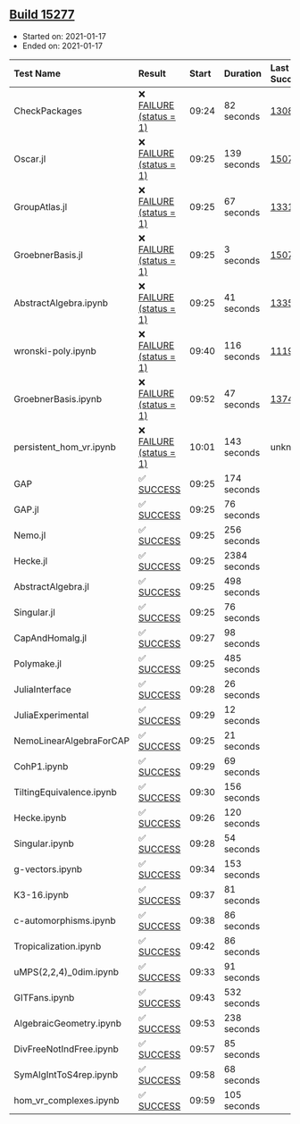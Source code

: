 ## [Build 15277](https://oscarci.mathematik.uni-kl.de/job/oscar/15277/)

* Started on: 2021-01-17
* Ended on: 2021-01-17

| Test Name    | Result | Start | Duration | Last Success | First Failure |
|:-------------|:-------|:------|:---------|:-------------|:--------------|
| CheckPackages | ❌ [FAILURE (status = 1)](https://oscarci.mathematik.uni-kl.de/job/oscar/15277/artifact/logs/build-15277/CheckPackages.log) | 09:24 | 82 seconds | [13085](https://oscarci.mathematik.uni-kl.de/job/oscar/13085/) | [13086](https://oscarci.mathematik.uni-kl.de/job/oscar/13086/) |
| Oscar.jl | ❌ [FAILURE (status = 1)](https://oscarci.mathematik.uni-kl.de/job/oscar/15277/artifact/logs/build-15277/Oscar.jl.log) | 09:25 | 139 seconds | [15079](https://oscarci.mathematik.uni-kl.de/job/oscar/15079/) | [15080](https://oscarci.mathematik.uni-kl.de/job/oscar/15080/) |
| GroupAtlas.jl | ❌ [FAILURE (status = 1)](https://oscarci.mathematik.uni-kl.de/job/oscar/15277/artifact/logs/build-15277/GroupAtlas.jl.log) | 09:25 | 67 seconds | [13311](https://oscarci.mathematik.uni-kl.de/job/oscar/13311/) | [13312](https://oscarci.mathematik.uni-kl.de/job/oscar/13312/) |
| GroebnerBasis.jl | ❌ [FAILURE (status = 1)](https://oscarci.mathematik.uni-kl.de/job/oscar/15277/artifact/logs/build-15277/GroebnerBasis.jl.log) | 09:25 | 3 seconds | [15079](https://oscarci.mathematik.uni-kl.de/job/oscar/15079/) | [15080](https://oscarci.mathematik.uni-kl.de/job/oscar/15080/) |
| AbstractAlgebra.ipynb | ❌ [FAILURE (status = 1)](https://oscarci.mathematik.uni-kl.de/job/oscar/15277/artifact/logs/build-15277/AbstractAlgebra.ipynb.log) | 09:25 | 41 seconds | [13355](https://oscarci.mathematik.uni-kl.de/job/oscar/13355/) | [13356](https://oscarci.mathematik.uni-kl.de/job/oscar/13356/) |
| wronski-poly.ipynb | ❌ [FAILURE (status = 1)](https://oscarci.mathematik.uni-kl.de/job/oscar/15277/artifact/logs/build-15277/wronski-poly.ipynb.log) | 09:40 | 116 seconds | [11192](https://oscarci.mathematik.uni-kl.de/job/oscar/11192/) | [11193](https://oscarci.mathematik.uni-kl.de/job/oscar/11193/) |
| GroebnerBasis.ipynb | ❌ [FAILURE (status = 1)](https://oscarci.mathematik.uni-kl.de/job/oscar/15277/artifact/logs/build-15277/GroebnerBasis.ipynb.log) | 09:52 | 47 seconds | [13748](https://oscarci.mathematik.uni-kl.de/job/oscar/13748/) | [13749](https://oscarci.mathematik.uni-kl.de/job/oscar/13749/) |
| persistent_hom_vr.ipynb | ❌ [FAILURE (status = 1)](https://oscarci.mathematik.uni-kl.de/job/oscar/15277/artifact/logs/build-15277/persistent_hom_vr.ipynb.log) | 10:01 | 143 seconds | unknown | unknown |
| GAP | ✅ [SUCCESS](https://oscarci.mathematik.uni-kl.de/job/oscar/15277/artifact/logs/build-15277/GAP.log) | 09:25 | 174 seconds |  |  |
| GAP.jl | ✅ [SUCCESS](https://oscarci.mathematik.uni-kl.de/job/oscar/15277/artifact/logs/build-15277/GAP.jl.log) | 09:25 | 76 seconds |  |  |
| Nemo.jl | ✅ [SUCCESS](https://oscarci.mathematik.uni-kl.de/job/oscar/15277/artifact/logs/build-15277/Nemo.jl.log) | 09:25 | 256 seconds |  |  |
| Hecke.jl | ✅ [SUCCESS](https://oscarci.mathematik.uni-kl.de/job/oscar/15277/artifact/logs/build-15277/Hecke.jl.log) | 09:25 | 2384 seconds |  |  |
| AbstractAlgebra.jl | ✅ [SUCCESS](https://oscarci.mathematik.uni-kl.de/job/oscar/15277/artifact/logs/build-15277/AbstractAlgebra.jl.log) | 09:25 | 498 seconds |  |  |
| Singular.jl | ✅ [SUCCESS](https://oscarci.mathematik.uni-kl.de/job/oscar/15277/artifact/logs/build-15277/Singular.jl.log) | 09:25 | 76 seconds |  |  |
| CapAndHomalg.jl | ✅ [SUCCESS](https://oscarci.mathematik.uni-kl.de/job/oscar/15277/artifact/logs/build-15277/CapAndHomalg.jl.log) | 09:27 | 98 seconds |  |  |
| Polymake.jl | ✅ [SUCCESS](https://oscarci.mathematik.uni-kl.de/job/oscar/15277/artifact/logs/build-15277/Polymake.jl.log) | 09:25 | 485 seconds |  |  |
| JuliaInterface | ✅ [SUCCESS](https://oscarci.mathematik.uni-kl.de/job/oscar/15277/artifact/logs/build-15277/JuliaInterface.log) | 09:28 | 26 seconds |  |  |
| JuliaExperimental | ✅ [SUCCESS](https://oscarci.mathematik.uni-kl.de/job/oscar/15277/artifact/logs/build-15277/JuliaExperimental.log) | 09:29 | 12 seconds |  |  |
| NemoLinearAlgebraForCAP | ✅ [SUCCESS](https://oscarci.mathematik.uni-kl.de/job/oscar/15277/artifact/logs/build-15277/NemoLinearAlgebraForCAP.log) | 09:25 | 21 seconds |  |  |
| CohP1.ipynb | ✅ [SUCCESS](https://oscarci.mathematik.uni-kl.de/job/oscar/15277/artifact/logs/build-15277/CohP1.ipynb.log) | 09:29 | 69 seconds |  |  |
| TiltingEquivalence.ipynb | ✅ [SUCCESS](https://oscarci.mathematik.uni-kl.de/job/oscar/15277/artifact/logs/build-15277/TiltingEquivalence.ipynb.log) | 09:30 | 156 seconds |  |  |
| Hecke.ipynb | ✅ [SUCCESS](https://oscarci.mathematik.uni-kl.de/job/oscar/15277/artifact/logs/build-15277/Hecke.ipynb.log) | 09:26 | 120 seconds |  |  |
| Singular.ipynb | ✅ [SUCCESS](https://oscarci.mathematik.uni-kl.de/job/oscar/15277/artifact/logs/build-15277/Singular.ipynb.log) | 09:28 | 54 seconds |  |  |
| g-vectors.ipynb | ✅ [SUCCESS](https://oscarci.mathematik.uni-kl.de/job/oscar/15277/artifact/logs/build-15277/g-vectors.ipynb.log) | 09:34 | 153 seconds |  |  |
| K3-16.ipynb | ✅ [SUCCESS](https://oscarci.mathematik.uni-kl.de/job/oscar/15277/artifact/logs/build-15277/K3-16.ipynb.log) | 09:37 | 81 seconds |  |  |
| c-automorphisms.ipynb | ✅ [SUCCESS](https://oscarci.mathematik.uni-kl.de/job/oscar/15277/artifact/logs/build-15277/c-automorphisms.ipynb.log) | 09:38 | 86 seconds |  |  |
| Tropicalization.ipynb | ✅ [SUCCESS](https://oscarci.mathematik.uni-kl.de/job/oscar/15277/artifact/logs/build-15277/Tropicalization.ipynb.log) | 09:42 | 86 seconds |  |  |
| uMPS(2,2,4)_0dim.ipynb | ✅ [SUCCESS](https://oscarci.mathematik.uni-kl.de/job/oscar/15277/artifact/logs/build-15277/uMPS-2-2-4-_0dim.ipynb.log) | 09:33 | 91 seconds |  |  |
| GITFans.ipynb | ✅ [SUCCESS](https://oscarci.mathematik.uni-kl.de/job/oscar/15277/artifact/logs/build-15277/GITFans.ipynb.log) | 09:43 | 532 seconds |  |  |
| AlgebraicGeometry.ipynb | ✅ [SUCCESS](https://oscarci.mathematik.uni-kl.de/job/oscar/15277/artifact/logs/build-15277/AlgebraicGeometry.ipynb.log) | 09:53 | 238 seconds |  |  |
| DivFreeNotIndFree.ipynb | ✅ [SUCCESS](https://oscarci.mathematik.uni-kl.de/job/oscar/15277/artifact/logs/build-15277/DivFreeNotIndFree.ipynb.log) | 09:57 | 85 seconds |  |  |
| SymAlgIntToS4rep.ipynb | ✅ [SUCCESS](https://oscarci.mathematik.uni-kl.de/job/oscar/15277/artifact/logs/build-15277/SymAlgIntToS4rep.ipynb.log) | 09:58 | 68 seconds |  |  |
| hom_vr_complexes.ipynb | ✅ [SUCCESS](https://oscarci.mathematik.uni-kl.de/job/oscar/15277/artifact/logs/build-15277/hom_vr_complexes.ipynb.log) | 09:59 | 105 seconds |  |  |
